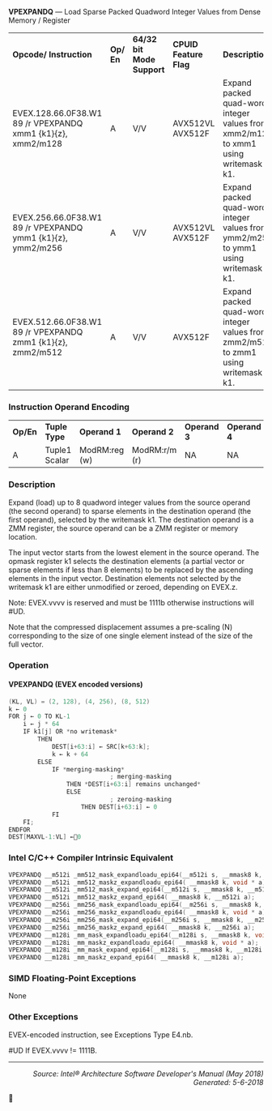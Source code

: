 <b>VPEXPANDQ</b> — Load Sparse Packed Quadword Integer Values from Dense Memory / Register
<table>
	<tr>
		<td><b>Opcode/ Instruction</b></td>
		<td><b>Op/ En</b></td>
		<td><b>64/32 bit Mode Support</b></td>
		<td><b>CPUID Feature Flag</b></td>
		<td><b>Description</b></td>
	</tr>
	<tr>
		<td>EVEX.128.66.0F38.W1 89 /r VPEXPANDQ xmm1 {k1}{z}, xmm2/m128</td>
		<td>A</td>
		<td>V/V</td>
		<td>AVX512VL AVX512F</td>
		<td>Expand packed quad-word integer values from xmm2/m128 to xmm1 using writemask k1.</td>
	</tr>
	<tr>
		<td>EVEX.256.66.0F38.W1 89 /r VPEXPANDQ ymm1 {k1}{z}, ymm2/m256</td>
		<td>A</td>
		<td>V/V</td>
		<td>AVX512VL AVX512F</td>
		<td>Expand packed quad-word integer values from ymm2/m256 to ymm1 using writemask k1.</td>
	</tr>
	<tr>
		<td>EVEX.512.66.0F38.W1 89 /r VPEXPANDQ zmm1 {k1}{z}, zmm2/m512</td>
		<td>A</td>
		<td>V/V</td>
		<td>AVX512F</td>
		<td>Expand packed quad-word integer values from zmm2/m512 to zmm1 using writemask k1.</td>
	</tr>
</table>


### Instruction Operand Encoding
<table>
	<tr>
		<td><b>Op/En</b></td>
		<td><b>Tuple Type</b></td>
		<td><b>Operand 1</b></td>
		<td><b>Operand 2</b></td>
		<td><b>Operand 3</b></td>
		<td><b>Operand 4</b></td>
	</tr>
	<tr>
		<td>A</td>
		<td>Tuple1 Scalar</td>
		<td>ModRM:reg (w)</td>
		<td>ModRM:r/m (r)</td>
		<td>NA</td>
		<td>NA</td>
	</tr>
</table>


### Description
Expand (load) up to 8 quadword integer values from the source operand (the second operand) to sparse elements
in the destination operand (the first operand), selected by the writemask k1. The destination operand is a ZMM
register, the source operand can be a ZMM register or memory location.

The input vector starts from the lowest element in the source operand. The opmask register k1 selects the destination
 elements (a partial vector or sparse elements if less than 8 elements) to be replaced by the ascending
elements in the input vector. Destination elements not selected by the writemask k1 are either unmodified or
zeroed, depending on EVEX.z.

Note: EVEX.vvvv is reserved and must be 1111b otherwise instructions will \#UD.

Note that the compressed displacement assumes a pre-scaling (N) corresponding to the size of one single element
instead of the size of the full vector.

### Operation


#### VPEXPANDQ (EVEX encoded versions)
```java
(KL, VL) = (2, 128), (4, 256), (8, 512)
k ← 0
FOR j ← 0 TO KL-1
    i ← j * 64
    IF k1[j] OR *no writemask*
        THEN 
            DEST[i+63:i] ← SRC[k+63:k];
            k ← k + 64
        ELSE 
            IF *merging-masking*
                            ; merging-masking
                THEN *DEST[i+63:i] remains unchanged*
                ELSE 
                            ; zeroing-masking
                    THEN DEST[i+63:i] ← 0
            FI
    FI;
ENDFOR
DEST[MAXVL-1:VL] ←0
```
### Intel C/C++ Compiler Intrinsic Equivalent
```c
VPEXPANDQ __m512i _mm512_mask_expandloadu_epi64(__m512i s, __mmask8 k, void * a);
VPEXPANDQ __m512i _mm512_maskz_expandloadu_epi64( __mmask8 k, void * a);
VPEXPANDQ __m512i _mm512_mask_expand_epi64(__m512i s, __mmask8 k, __m512i a);
VPEXPANDQ __m512i _mm512_maskz_expand_epi64( __mmask8 k, __m512i a);
VPEXPANDQ __m256i _mm256_mask_expandloadu_epi64(__m256i s, __mmask8 k, void * a);
VPEXPANDQ __m256i _mm256_maskz_expandloadu_epi64( __mmask8 k, void * a);
VPEXPANDQ __m256i _mm256_mask_expand_epi64(__m256i s, __mmask8 k, __m256i a);
VPEXPANDQ __m256i _mm256_maskz_expand_epi64( __mmask8 k, __m256i a);
VPEXPANDQ __m128i _mm_mask_expandloadu_epi64(__m128i s, __mmask8 k, void * a);
VPEXPANDQ __m128i _mm_maskz_expandloadu_epi64( __mmask8 k, void * a);
VPEXPANDQ __m128i _mm_mask_expand_epi64(__m128i s, __mmask8 k, __m128i a);
VPEXPANDQ __m128i _mm_maskz_expand_epi64( __mmask8 k, __m128i a);
```
### SIMD Floating-Point Exceptions
None

### Other Exceptions

EVEX-encoded instruction, see Exceptions Type E4.nb.
<p>#UD
If EVEX.vvvv != 1111B.

 --- 
<p align="right"><i>Source: Intel® Architecture Software Developer's Manual (May 2018)<br>Generated: 5-6-2018</i></p>
